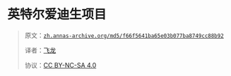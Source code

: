 # 英特尔爱迪生项目

> 原文：[`zh.annas-archive.org/md5/f66f5641ba65e03b077ba8749cc88b92`](https://zh.annas-archive.org/md5/f66f5641ba65e03b077ba8749cc88b92)
> 
> 译者：[飞龙](https://github.com/wizardforcel)
> 
> 协议：[CC BY-NC-SA 4.0](http://creativecommons.org/licenses/by-nc-sa/4.0/)